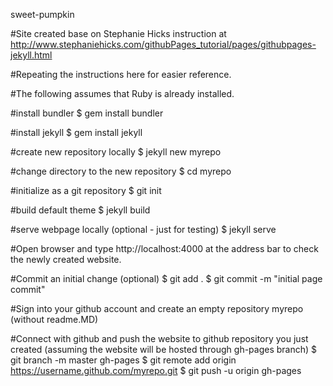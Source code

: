 sweet-pumpkin

#Site created base on Stephanie Hicks instruction at http://www.stephaniehicks.com/githubPages_tutorial/pages/githubpages-jekyll.html 

#Repeating the instructions here for easier reference.

#The following assumes that Ruby is already installed.

#install bundler
$ gem install bundler

#install jekyll 
$ gem install jekyll

#create new repository locally
$ jekyll new myrepo

#change directory to the new repository
$ cd myrepo

#initialize as a git repository
$ git init

#build default theme
$ jekyll build

#serve webpage locally (optional - just for testing)
$ jekyll serve

#Open browser and type http://localhost:4000 at the address bar to check the newly created website. 

#Commit an initial change (optional)
$ git add .
$ git commit -m "initial page commit"

#Sign into your github account and create an empty repository myrepo (without readme.MD)

#Connect with github and push the website to github repository you just created (assuming the website will be hosted through gh-pages branch)
$ git branch -m master gh-pages 
$ git remote add origin https://username.github.com/myrepo.git
$ git push -u origin gh-pages
